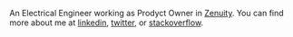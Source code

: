 
An Electrical Engineer working as Prodyct Owner in [Zenuity](http://www.zenuity.com). You can find more about me at [linkedin](https://www.linkedin.com/in/mohsennosratinia), [twitter](https://twitter.com/tuixium), or [stackoverflow](http://stackoverflow.com/users/1292374/mohsen-nosratinia).

